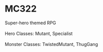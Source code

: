 # MC322

Super-hero themed RPG<br>
<br>
Hero Classes: Mutant, Specialist<br>
<br>
Monster Classes: TwistedMutant, ThugGang<br>